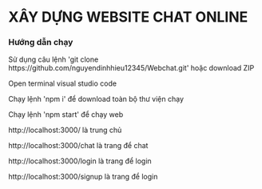 <h1>XÂY DỰNG WEBSITE CHAT ONLINE</h1>
<h3>Hướng dẫn chạy</h3>
<p>Sử dụng câu lệnh 'git clone https://github.com/nguyendinhhieu12345/Webchat.git' hoặc download ZIP</p>
<p>Open terminal visual studio code</p>
<p>Chạy lệnh 'npm i' để download toàn bộ thư viện chạy</p>
<p>Chạy lệnh 'npm start' để chạy web</p>
<p>http://localhost:3000/ là trung chủ</p>
<p>http://localhost:3000/chat là trang để chat</p>
<p>http://localhost:3000/login là trang để login</p>
<p>http://localhost:3000/signup là trang để login</p>

